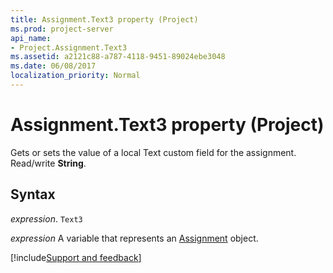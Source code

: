 ```yaml
---
title: Assignment.Text3 property (Project)
ms.prod: project-server
api_name:
- Project.Assignment.Text3
ms.assetid: a2121c88-a787-4118-9451-89024ebe3048
ms.date: 06/08/2017
localization_priority: Normal
---
```



# Assignment.Text3 property (Project)

Gets or sets the value of a local Text custom field for the assignment. Read/write  **String**.


## Syntax

_expression_. `Text3`

_expression_ A variable that represents an [Assignment](./Project.Assignment.md) object.

[!include[Support and feedback](~/includes/feedback-boilerplate.md)]